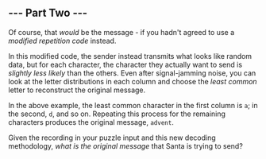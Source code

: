 ## \--- Part Two ---

Of course, that _would_ be the message - if you hadn't agreed to use a _modified repetition code_ instead.

In this modified code, the sender instead transmits what looks like random data, but for each character, the character they actually want to send is _slightly less likely_ than the others. Even after signal-jamming noise, you can look at the letter distributions in each column and choose the _least common_ letter to reconstruct the original message.

In the above example, the least common character in the first column is `a`; in the second, `d`, and so on. Repeating this process for the remaining characters produces the original message, `advent`.

Given the recording in your puzzle input and this new decoding methodology, _what is the original message_ that Santa is trying to send?